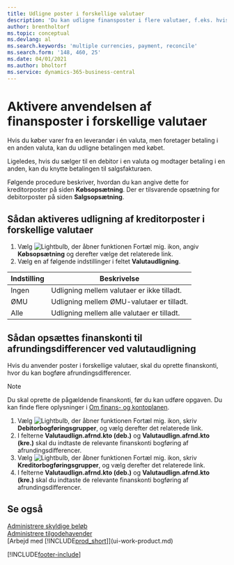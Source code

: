 ```yaml
---
title: Udligne poster i forskellige valutaer
description: 'Du kan udligne finansposter i flere valutaer, f.eks. hvis du sælger i én valuta og modtager betaling i en anden.'
author: brentholtorf
ms.topic: conceptual
ms.devlang: al
ms.search.keywords: 'multiple currencies, payment, reconcile'
ms.search.form: '148, 460, 25'
ms.date: 04/01/2021
ms.author: bholtorf
ms.service: dynamics-365-business-central
---
```

# <a name="enable-application-of-ledger-entries-in-different-currencies"></a>Aktivere anvendelsen af finansposter i forskellige valutaer

Hvis du køber varer fra en leverandør i én valuta, men foretager betaling i en anden valuta, kan du udligne betalingen med købet.

Ligeledes, hvis du sælger til en debitor i en valuta og modtager betaling i en anden, kan du knytte betalingen til salgsfakturaen.

Følgende procedure beskriver, hvordan du kan angive dette for kreditorposter på siden **Købsopsætning**. Der er tilsvarende opsætning for debitorposter på siden **Salgsopsætning**.

## <a name="to-enable-application-of-vendor-ledger-entries-in-different-currencies"></a>Sådan aktiveres udligning af kreditorposter i forskellige valutaer

1. Vælg ![Lightbulb, der åbner funktionen Fortæl mig.](media/ui-search/search_small.png "Fortæl mig, hvad du vil foretage dig") ikon, angiv **Købsopsætning** og derefter vælge det relaterede link.
2. Vælg en af følgende indstillinger i feltet **Valutaudligning**.

| Indstilling | Beskrivelse |
| --- | --- |
| Ingen |Udligning mellem valutaer er ikke tilladt. |
| ØMU |Udligning mellem ØMU-valutaer er tilladt. |
| Alle |Udligning mellem alle valutaer er tilladt. |

## <a name="to-set-up-gl-accounts-for-currency-application-rounding-differences"></a>Sådan opsættes finanskonti til afrundingsdifferencer ved valutaudligning

Hvis du anvender poster i forskellige valutaer, skal du oprette finanskonti, hvor du kan bogføre afrundingsdifferencer.  

> [!NOTE]  
> Du skal oprette de pågældende finanskonti, før du kan udføre opgaven. Du kan finde flere oplysninger i [Om finans- og kontoplanen](finance-general-ledger.md).

1. Vælg ![Lightbulb, der åbner funktionen Fortæl mig.](media/ui-search/search_small.png "Fortæl mig, hvad du vil foretage dig") ikon, skriv **Debitorbogføringsgrupper**, og vælg derefter det relaterede link.  
2. I felterne **Valutaudlign.afrnd.kto (deb.)** og **Valutaudlign.afrnd.kto (kre.)** skal du indtaste de relevante finanskonti bogføring af afrundingsdifferencer.  
3. Vælg ![Lightbulb, der åbner funktionen Fortæl mig.](media/ui-search/search_small.png "Fortæl mig, hvad du vil foretage dig") ikon, skriv **Kreditorbogføringsgrupper**, og vælg derefter det relaterede link.  
4. I felterne **Valutaudlign.afrnd.kto (deb.)** og **Valutaudlign.afrnd.kto (kre.)** skal du indtaste de relevante finanskonti bogføring af afrundingsdifferencer.  

## <a name="see-also"></a>Se også

[Administrere skyldige beløb](payables-manage-payables.md)  
[Administrere tilgodehavender](receivables-manage-receivables.md)  
[Arbejd med [!INCLUDE[prod_short](includes/prod_short.md)]](ui-work-product.md)


[!INCLUDE[footer-include](includes/footer-banner.md)]
